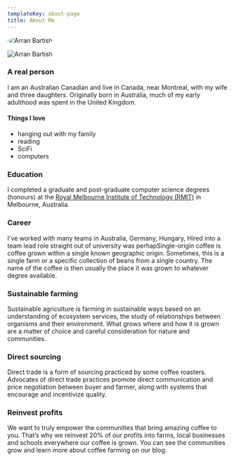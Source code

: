 ```yaml
---
templateKey: about-page
title: About Me
---
```

<img src="https://secure.gravatar.com/avatar/134a026f1ce5a989ea6ffeb8451dc83d?s=256" alt="Arran Bartish" style="border-radius: 50%;"/>

![Arran Bartish](https://secure.gravatar.com/avatar/134a026f1ce5a989ea6ffeb8451dc83d?s=256#portrait)

### A real person

I am an Australian Canadian and live in Canada, near Montreal, with my wife and three daughters. Originally born in Australia, much of my early adulthood was spent in the United Kingdom. 

#### Things I love

* hanging out with my family
* reading
* SciFi
* computers

### Education

I completed a graduate and post-graduate computer science degrees (honours) at the [Royal Melbourne Institute of Technology (RMIT)](https://www.rmit.edu.au/) in Melbourne, Australia.

### Career

I've worked with many teams in Australia, Germany, Hungary, Hired into a team lead role straight out of university was perhapSingle-origin coffee is coffee grown within a single known geographic origin. Sometimes, this is a single farm or a specific collection of beans from a single country. The name of the coffee is then usually the place it was grown to whatever degree available.

### Sustainable farming

Sustainable agriculture is farming in sustainable ways based on an understanding of ecosystem services, the study of relationships between organisms and their environment. What grows where and how it is grown are a matter of choice and careful consideration for nature and communities.

### Direct sourcing

Direct trade is a form of sourcing practiced by some coffee roasters. Advocates of direct trade practices promote direct communication and price negotiation between buyer and farmer, along with systems that encourage and incentivize quality.

### Reinvest profits

We want to truly empower the communities that bring amazing coffee to you. That’s why we reinvest 20% of our profits into farms, local businesses and schools everywhere our coffee is grown. You can see the communities grow and learn more about coffee farming on our blog.
